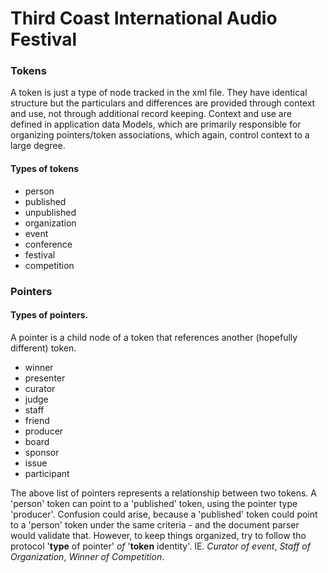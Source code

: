 # Third Coast International Audio Festival

### Tokens

A token is just a type of node tracked in the xml file. They have identical structure but the particulars and differences are provided through context and use, not through additional record keeping. Context and use are defined in application data Models, which are primarily responsible for organizing pointers/token associations, which again, control context to a large degree.

#### Types of tokens
- person
- published
- unpublished
- organization
- event
- conference
- festival
- competition

### Pointers

#### Types of pointers.

A pointer is a child node of a token that references another (hopefully different) token.

- winner
- presenter
- curator
- judge
- staff
- friend
- producer
- board
- sponsor
- issue
- participant

The above list of pointers represents a relationship between two tokens. A 'person' token can point to a 'published' token, using the pointer type 'producer'. Confusion could arise, because a 'published' token could point to a 'person' token under the same criteria - and the document parser would validate that. However, to keep things organized, try to follow tho protocol '**type** of pointer' *of* '**token** identity'. IE. *Curator of event*, *Staff of Organization*, *Winner of Competition*.

